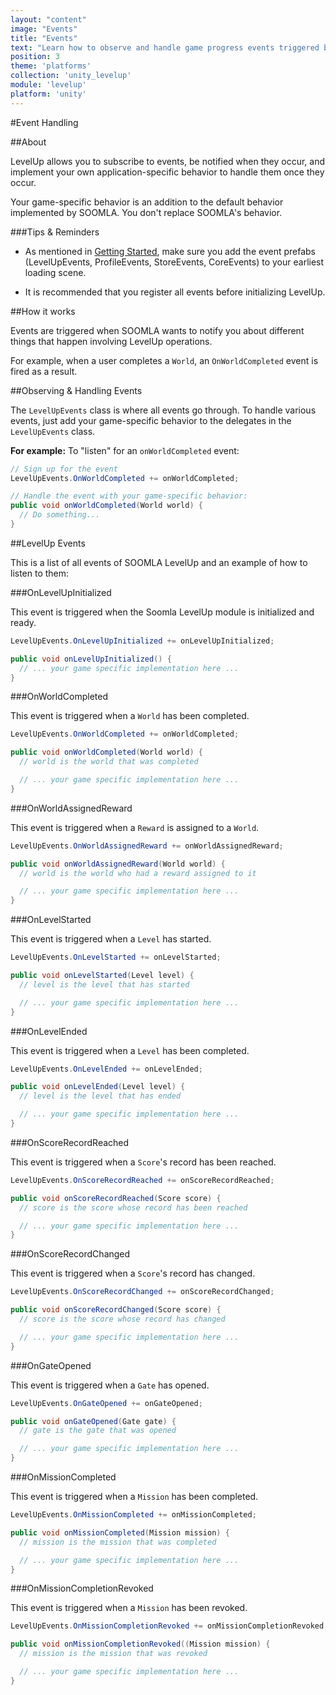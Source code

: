 ```yaml
---
layout: "content"
image: "Events"
title: "Events"
text: "Learn how to observe and handle game progress events triggered by unity3d-levelup to customize your game-specific behavior."
position: 3
theme: 'platforms'
collection: 'unity_levelup'
module: 'levelup'
platform: 'unity'
---
```


#Event Handling

##About

LevelUp allows you to subscribe to events, be notified when they occur, and implement your own application-specific behavior to handle them once they occur.

<div class="info-box">Your game-specific behavior is an addition to the default behavior implemented by SOOMLA. You don't replace SOOMLA's behavior.</div>

###Tips & Reminders

- As mentioned in [Getting Started](/unity/levelup/Levelup_GettingStarted), make sure you add the event prefabs (LevelUpEvents, ProfileEvents, StoreEvents, CoreEvents) to your earliest loading scene.

- It is recommended that you register all events before initializing LevelUp.

##How it works

Events are triggered when SOOMLA wants to notify you about different things that happen involving LevelUp operations.

For example, when a user completes a `World`, an `OnWorldCompleted` event is fired as a result.

##Observing & Handling Events

The `LevelUpEvents` class is where all events go through. To handle various events, just add your game-specific behavior to the delegates in the `LevelUpEvents` class.

**For example:** To "listen" for an `onWorldCompleted` event:

``` cs
// Sign up for the event
LevelUpEvents.OnWorldCompleted += onWorldCompleted;

// Handle the event with your game-specific behavior:
public void onWorldCompleted(World world) {
  // Do something...
}
```

##LevelUp Events

This is a list of all events of SOOMLA LevelUp and an example of how to listen to them:

###OnLevelUpInitialized

This event is triggered when the Soomla LevelUp module is initialized and ready.

``` cs
LevelUpEvents.OnLevelUpInitialized += onLevelUpInitialized;

public void onLevelUpInitialized() {
  // ... your game specific implementation here ...
}
```  

###OnWorldCompleted

This event is triggered when a `World` has been completed.

``` cs
LevelUpEvents.OnWorldCompleted += onWorldCompleted;

public void onWorldCompleted(World world) {
  // world is the world that was completed

  // ... your game specific implementation here ...
}
```

###OnWorldAssignedReward

This event is triggered when a `Reward` is assigned to a `World`.

``` cs
LevelUpEvents.OnWorldAssignedReward += onWorldAssignedReward;

public void onWorldAssignedReward(World world) {
  // world is the world who had a reward assigned to it

  // ... your game specific implementation here ...
}
```  

###OnLevelStarted

This event is triggered when a `Level` has started.

``` cs
LevelUpEvents.OnLevelStarted += onLevelStarted;

public void onLevelStarted(Level level) {
  // level is the level that has started

  // ... your game specific implementation here ...
}
```

###OnLevelEnded

This event is triggered when a `Level` has been completed.

``` cs
LevelUpEvents.OnLevelEnded += onLevelEnded;

public void onLevelEnded(Level level) {
  // level is the level that has ended

  // ... your game specific implementation here ...
}
```

###OnScoreRecordReached

This event is triggered when a `Score`'s record has been reached.

``` cs
LevelUpEvents.OnScoreRecordReached += onScoreRecordReached;

public void onScoreRecordReached(Score score) {
  // score is the score whose record has been reached

  // ... your game specific implementation here ...
}
```

###OnScoreRecordChanged

This event is triggered when a `Score`'s record has changed.

``` cs
LevelUpEvents.OnScoreRecordChanged += onScoreRecordChanged;

public void onScoreRecordChanged(Score score) {
  // score is the score whose record has changed

  // ... your game specific implementation here ...
}
```

###OnGateOpened

This event is triggered when a `Gate` has opened.

``` cs
LevelUpEvents.OnGateOpened += onGateOpened;

public void onGateOpened(Gate gate) {
  // gate is the gate that was opened

  // ... your game specific implementation here ...
}
```

###OnMissionCompleted

This event is triggered when a `Mission` has been completed.

``` cs
LevelUpEvents.OnMissionCompleted += onMissionCompleted;

public void onMissionCompleted(Mission mission) {
  // mission is the mission that was completed

  // ... your game specific implementation here ...
}
```

###OnMissionCompletionRevoked

This event is triggered when a `Mission` has been revoked.

``` cs
LevelUpEvents.OnMissionCompletionRevoked += onMissionCompletionRevoked;

public void onMissionCompletionRevoked((Mission mission) {
  // mission is the mission that was revoked

  // ... your game specific implementation here ...
}
```
